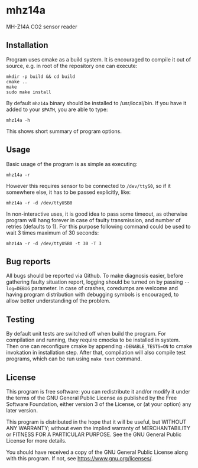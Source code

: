 # mhz14a

MH-Z14A CO2 sensor reader

## Installation

Program uses cmake as a build system. It is encouraged to compile it out of
source, e.g. in root of the repository one can execute:

```
mkdir -p build && cd build
cmake ..
make
sudo make install
```

By default `mhz14a` binary should be installed to /usr/local/bin. If you have it
added to your `$PATH`, you are able to type:

```
mhz14a -h
```

This shows short summary of program options.

## Usage

Basic usage of the program is as simple as executing:

```
mhz14a -r
```

However this requires sensor to be connected to `/dev/ttyS0`, so if it somewhere
else, it has to be passed explicitly, like:

```
mhz14a -r -d /dev/ttyUSB0
```

In non-interactive uses, it is good idea to pass some timeout, as otherwise
program will hang forever in case of faulty transmission, and number of retries
(defaults to 1). For this purpose following command could be used to wait 3
times maximum of 30 seconds:

```
mhz14a -r -d /dev/ttyUSB0 -t 30 -T 3
```

## Bug reports

All bugs should be reported via Github. To make diagnosis easier, before
gathering faulty situation report, logging should be turned on by passing
`--log=DEBUG` parameter. In case of crashes, coredumps are welcome and having
program distribution with debugging symbols is encouraged, to allow better
understanding of the problem.

## Testing

By default unit tests are switched off when build the program. For compilation
and running, they require cmocka to be installed in system. Then one can
reconfigure cmake by appending `-DENABLE_TESTS=ON` to cmake invokation in
installation step. After that, compilation will also compile test programs,
which can be run using `make test` command.

## License

This program is free software: you can redistribute it and/or modify
it under the terms of the GNU General Public License as published by
the Free Software Foundation, either version 3 of the License, or
(at your option) any later version.

This program is distributed in the hope that it will be useful,
but WITHOUT ANY WARRANTY; without even the implied warranty of
MERCHANTABILITY or FITNESS FOR A PARTICULAR PURPOSE.  See the
GNU General Public License for more details.

You should have received a copy of the GNU General Public License
along with this program.  If not, see <https://www.gnu.org/licenses/>.
